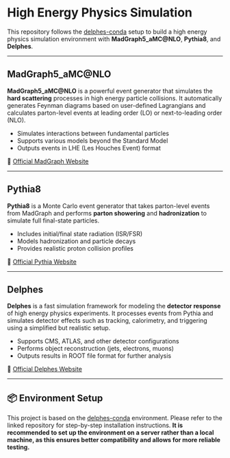 # High Energy Physics Simulation

This repository follows the [delphes-conda](https://github.com/chofchof/delphes-conda) setup to build a high energy physics simulation environment with **MadGraph5_aMC@NLO**, **Pythia8**, and **Delphes**.

---

## MadGraph5_aMC@NLO

**MadGraph5_aMC@NLO** is a powerful event generator that simulates the **hard scattering** processes in high energy particle collisions. It automatically generates Feynman diagrams based on user-defined Lagrangians and calculates parton-level events at leading order (LO) or next-to-leading order (NLO).

- Simulates interactions between fundamental particles
- Supports various models beyond the Standard Model
- Outputs events in LHE (Les Houches Event) format

🔗 [Official MadGraph Website](https://launchpad.net/mg5amcnlo)

---

## Pythia8

**Pythia8** is a Monte Carlo event generator that takes parton-level events from MadGraph and performs **parton showering** and **hadronization** to simulate full final-state particles.

- Includes initial/final state radiation (ISR/FSR)
- Models hadronization and particle decays
- Provides realistic proton collision profiles

🔗 [Official Pythia Website](https://pythia.org/)

---

## Delphes

**Delphes** is a fast simulation framework for modeling the **detector response** of high energy physics experiments. It processes events from Pythia and simulates detector effects such as tracking, calorimetry, and triggering using a simplified but realistic setup.

- Supports CMS, ATLAS, and other detector configurations
- Performs object reconstruction (jets, electrons, muons)
- Outputs results in ROOT file format for further analysis

🔗 [Official Delphes Website](https://delphes.github.io/)

---

## 📦 Environment Setup

This project is based on the [delphes-conda](https://github.com/chofchof/delphes-conda) environment. Please refer to the linked repository for step-by-step installation instructions.
**It is recommended to set up the environment on a server rather than a local machine, as this ensures better compatibility and allows for more reliable testing.**